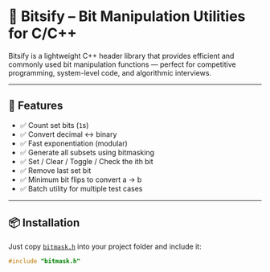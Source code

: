 # 🧠 Bitsify – Bit Manipulation Utilities for C/C++

Bitsify is a lightweight C++ header library that provides efficient and commonly used bit manipulation functions — perfect for competitive programming, system-level code, and algorithmic interviews.

---

## 📁 Features

- ✅ Count set bits (`1`s)
- ✅ Convert decimal ↔ binary
- ✅ Fast exponentiation (modular)
- ✅ Generate all subsets using bitmasking
- ✅ Set / Clear / Toggle / Check the ith bit
- ✅ Remove last set bit
- ✅ Minimum bit flips to convert a → b
- ✅ Batch utility for multiple test cases

---

## 📦 Installation

Just copy [`bitmask.h`](bitmask.h) into your project folder and include it:

```cpp
#include "bitmask.h"

